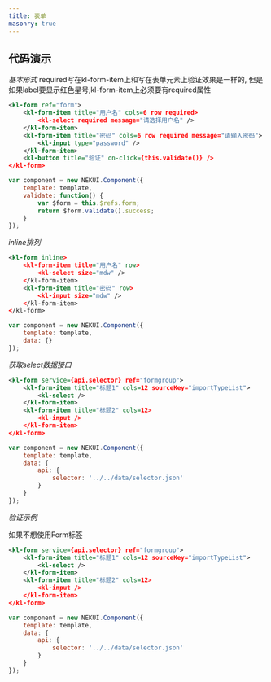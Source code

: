 ```yaml
---
title: 表单
masonry: true
---
```


## 代码演示

<div id="grid-itemOuter"></div>

<!-- demo_start -->
*基本形式*
required写在kl-form-item上和写在表单元素上验证效果是一样的, 但是如果label要显示红色星号,kl-form-item上必须要有required属性
<div class="m-example"></div>

```xml
<kl-form ref="form">
    <kl-form-item title="用户名" cols=6 row required>
        <kl-select required message="请选择用户名" />
    </kl-form-item>
    <kl-form-item title="密码" cols=6 row required message="请输入密码">
        <kl-input type="password" />
    </kl-form-item>
    <kl-button title="验证" on-click={this.validate()} />
</kl-form>
```

```javascript
var component = new NEKUI.Component({
    template: template,
    validate: function() {
        var $form = this.$refs.form;
        return $form.validate().success;
    }
});
```
<!-- demo_end -->

<!-- demo_start -->
*inline排列*
<div class="m-example"></div>

```xml
<kl-form inline>
    <kl-form-item title="用户名" row>
        <kl-select size="mdw" />
    </kl-form-item>
    <kl-form-item title="密码" row>
        <kl-input size="mdw" />
    </kl-form-item>
</kl-form>
```

```javascript
var component = new NEKUI.Component({
    template: template,
    data: {}
});
```
<!-- demo_end --> 

<!-- demo_start -->
*获取select数据接口*
<div class="m-example"></div>

```xml
<kl-form service={api.selector} ref="formgroup">
    <kl-form-item title="标题1" cols=12 sourceKey="importTypeList">
        <kl-select />
    </kl-form-item>
    <kl-form-item title="标题2" cols=12>
        <kl-input />
    </kl-form-item>
</kl-form>
```

```javascript
var component = new NEKUI.Component({
    template: template,
    data: {
        api: {
            selector: '../../data/selector.json'
        }
    }
});
```
<!-- demo_end -->

<!-- demo_start -->
*验证示例*

如果不想使用Form标签
<div class="m-example"></div>

```xml
<kl-form service={api.selector} ref="formgroup">
    <kl-form-item title="标题1" cols=12 sourceKey="importTypeList">
        <kl-select />
    </kl-form-item>
    <kl-form-item title="标题2" cols=12>
        <kl-input />
    </kl-form-item>
</kl-form>
```

```javascript
var component = new NEKUI.Component({
    template: template,
    data: {
        api: {
            selector: '../../data/selector.json'
        }
    }
});
```
<!-- demo_end -->
